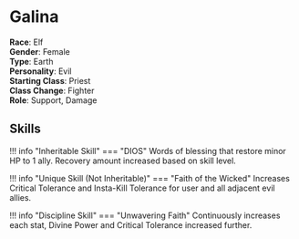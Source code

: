 # Galina

**Race**: Elf  
**Gender**: Female  
**Type**: Earth  
**Personality**: Evil  
**Starting Class**: Priest  
**Class Change**: Fighter  
**Role**: Support, Damage

## Skills

!!! info "Inheritable Skill"
    === "DIOS"
        Words of blessing that restore minor HP to 1 ally. Recovery amount increased based on skill level.

!!! info "Unique Skill (Not Inheritable)"
    === "Faith of the Wicked"
        Increases Critical Tolerance and Insta-Kill Tolerance for user and all adjacent evil allies.

!!! info "Discipline Skill"
    === "Unwavering Faith"
        Continuously increases each stat, Divine Power and Critical Tolerance increased further.